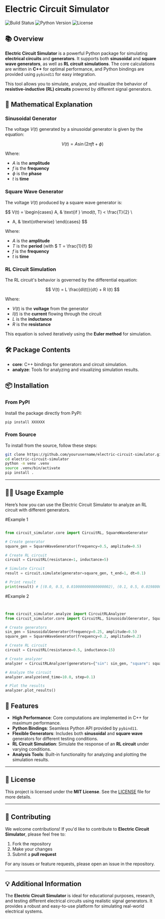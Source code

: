 
# Electric Circuit Simulator

![Build Status](https://img.shields.io/badge/build-passing-brightgreen)
![Python Version](https://img.shields.io/badge/python-3.11-blue)
![License](https://img.shields.io/badge/license-MIT-green)

## 📚 Overview

**Electric Circuit Simulator** is a powerful Python package for simulating **electrical circuits** and **generators**. It supports both **sinusoidal** and **square wave generators**, as well as **RL circuit simulations**. The core calculations are written in **C++** for optimal performance, and Python bindings are provided using `pybind11` for easy integration.

This tool allows you to simulate, analyze, and visualize the behavior of **resistive-inductive (RL) circuits** powered by different signal generators.



## 🧮 Mathematical Explanation

### Sinusoidal Generator

The voltage $V(t)$ generated by a sinusoidal generator is given by the equation:

$$
V(t) = A \sin(2 \pi f t + \phi)
$$

Where:
- $A$ is the **amplitude**
- $f$ is the **frequency**
- $\phi$ is the **phase**
- $t$ is **time**

### Square Wave Generator

The voltage $V(t)$ produced by a square wave generator is:

$$
V(t) =
\begin{cases} 
A, & \text{if } \mod(t, T) < \frac{T}{2} \\ 
- A, & \text{otherwise} 
\end{cases}
$$

Where:
- $A$ is the **amplitude**
- $T$ is the **period** (with $ T = \frac{1}{f} $)
- $f$ is the **frequency**
- $t$ is **time**

### RL Circuit Simulation

The RL circuit's behavior is governed by the differential equation:

$$
V(t) = L \frac{dI(t)}{dt} + R I(t)
$$

Where:
- $V(t)$ is the **voltage** from the generator
- $I(t)$ is the **current** flowing through the circuit
- $L$ is the **inductance**
- $R$ is the **resistance**

This equation is solved iteratively using the **Euler method** for simulation.



## 🛠 Package Contents

- **core**: C++ bindings for generators and circuit simulation.
- **analyze**: Tools for analyzing and visualizing simulation results.



## 📦 Installation

### From PyPI

Install the package directly from PyPI:

```bash
pip install XXXXXX
```

### From Source

To install from the source, follow these steps:

```bash
git clone https://github.com/yourusername/electric-circuit-simulator.git
cd electric-circuit-simulator
python -m venv .venv
source .venv/bin/activate
pip install .
```

---

## 🧑‍💻 Usage Example

Here’s how you can use the Electric Circuit Simulator to analyze an RL circuit with different generators.

#Example 1
```python

from circuit_simulator.core import CircuitRL, SquareWaveGenerator

# Create generator
square_gen = SquareWaveGenerator(frequency=0.5, amplitude=0.5)

# Create RL circuit
circuit = CircuitRL(resistance=1, inductance=5)

# Simulate Circuit
result = circuit.simulate(generator=square_gen, t_end=1, dt=0.1)

# Print result
print(result) # [(0.0, 0.5, 0.010000000000000002), (0.1, 0.5, 0.019800000000000005), (0.2, 0.5, 0.029404000000000007), ...]

```
#Example 2
```python


from circuit_simulator.analyze import CircuitRLAnalyzer
from circuit_simulator.core import CircuitRL, SinusoidalGenerator, SquareWaveGenerator

# Create generators
sin_gen = SinusoidalGenerator(frequency=0.25, amplitude=0.5)
square_gen = SquareWaveGenerator(frequency=0.2, amplitude=0.2)

# Create RL circuit
circuit = CircuitRL(resistance=0.5, inductance=15)

# Create analyzer
analyzer = CircuitRLAnalyzer(generators={"sin": sin_gen, "square": square_gen}, circuit=circuit)

# Analyze the circuit
analyzer.analyze(end_time=10.0, step=0.1)

# Plot the results
analyzer.plot_results()
```



## 🚀 Features

- **High Performance**: Core computations are implemented in C++ for maximum performance.
- **Python Bindings**: Seamless Python API provided by `pybind11`.
- **Flexible Generators**: Includes both **sinusoidal** and **square wave** generators for different testing conditions.
- **RL Circuit Simulation**: Simulate the response of an **RL circuit** under varying conditions.
- **Analysis Tools**: Built-in functionality for analyzing and plotting the simulation results.

---

## 📜 License

This project is licensed under the **MIT License**. See the [LICENSE](LICENSE) file for more details.

---

## 🤝 Contributing

We welcome contributions! If you'd like to contribute to **Electric Circuit Simulator**, please feel free to:

1. Fork the repository
2. Make your changes
3. Submit a **pull request**

For any issues or feature requests, please open an issue in the repository.

---

## 💡 Additional Information

The **Electric Circuit Simulator** is ideal for educational purposes, research, and testing different electrical circuits using realistic signal generators. It provides a robust and easy-to-use platform for simulating real-world electrical systems.
